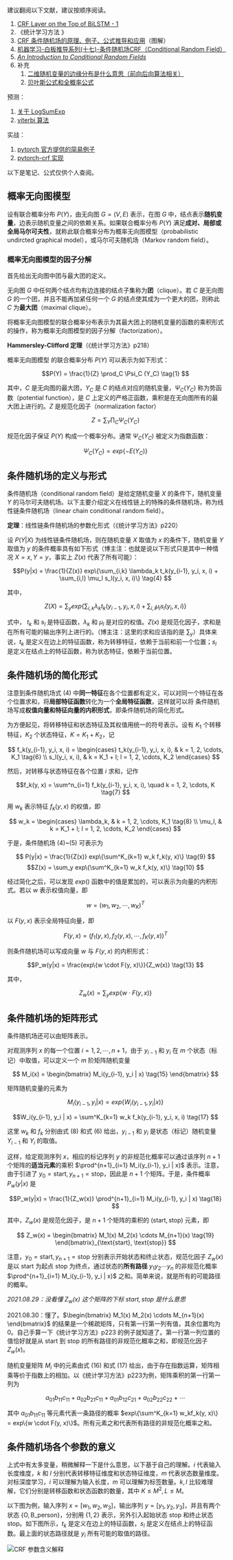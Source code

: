 建议翻阅以下文献，建议按顺序阅读。

1. [CRF Layer on the Top of BiLSTM - 1](https://createmomo.github.io/2017/09/12/CRF_Layer_on_the_Top_of_BiLSTM_1/)
2. 《统计学习方法	》
3. [CRF 条件随机场的原理、例子、公式推导和应用](https://zhuanlan.zhihu.com/p/148813079)（图解）
4. [机器学习-白板推导系列(十七)-条件随机场CRF（Conditional Random Field）](https://www.bilibili.com/video/BV19t411R7QU?p=5)
5. *[An Introduction to Conditional Random Fields](https://arxiv.org/abs/1011.4088)*
6. 补充
	1. [二维随机变量的边缘分布是什么意思（前向后向算法相关）](https://www.bilibili.com/video/BV14b411M7Jn?p=7)
	2. [贝叶斯公式和全概率公式](https://www.bilibili.com/video/BV1a4411B7B4/)

预测：

1. [关于 LogSumExp](https://zhuanlan.zhihu.com/p/153535799)
2. [viterbi 算法](https://www.zhihu.com/question/20136144)

实战：

1. [pytorch 官方提供的简易例子](https://pytorch.org/tutorials/beginner/nlp/advanced_tutorial.html#advanced-making-dynamic-decisions-and-the-bi-lstm-crf)
2. [pytorch-crf 实现](https://github.com/kmkurn/pytorch-crf)

以下是笔记、公式仅供个人查阅。

## 概率无向图模型
设有联合概率分布 $P(Y)$，由无向图 $G=(V,E)$ 表示，在图 $G$ 中，结点表示**随机变量**，边表示随机变量之间的依赖关系。如果联合概率分布 $P(Y)$ 满足**成对、局部或全局马尔可夫性**，就称此联合概率分布为概率无向图模型（probabilistic undircted graphical model），或马尔可夫随机场（Markov random field）。

### 概率无向图模型的因子分解
首先给出无向图中团与最大团的定义。

无向图 $G$ 中任何两个结点均有边连接的结点子集称为**团**（clique）。若 $C$ 是无向图 $G$ 的一个团，并且不能再加紧任何一个 $G$ 的结点使其成为一个更大的团，则称此 $C$ 为**最大团**（maximal clique）。

将概率无向图模型的联合概率分布表示为其最大团上的随机变量的函数的乘积形式的操作，称为概率无向图模型的因子分解（factorization）。

**Hammersley-Clifford 定理**（《统计学习方法》p218）

概率无向图模型 的联合概率分布 $P(Y)$ 可以表示为如下形式：

$$P(Y) = \frac{1}{Z} \prod_C \Psi_C (Y_C) \tag{1} 
$$

其中，$C$ 是无向图的最大团，$Y_C$ 是 $C$ 的结点对应的随机变量，$\Psi_C (Y_C)$ 称为势函数（potential function），是 $C$ 上定义的严格正函数，乘积是在无向图所有的最大团上进行的。$Z$ 是规范化因子（normalization factor）

$$Z = \sum_Y \prod_C \Psi_C (Y_C) \tag{2}
$$

规范化因子保证 $P(Y)$ 构成一个概率分布。通常 $\Psi_C (Y_C)$ 被定义为指数函数：

$$\Psi_C (Y_C) = exp\{-E(Y_C)\} \tag{3}
$$

## 条件随机场的定义与形式
条件随机场（conditional random field）是给定随机变量 $X$ 的条件下，随机变量 $Y$ 的马尔可夫随机场。以下主要介绍定义在线性链上的特殊的条件随机场，称为线性链条件随机场（linear chain conditional random field）。

**定理**：线性链条件随机场的参数化形式（《统计学习方法》p220）

设 $P(Y|X)$ 为线性链条件随机场，则在随机变量 $X$ 取值为 $x$ 的条件下，随机变量 $Y$ 取值为 $y$ 的条件概率具有如下形式（博主注：也就是说以下形式只是其中一种情况 $X=x, Y=y$，事实上 $Z(x)$ 代表了所有可能）：

$$P(y|x) = \frac{1}{Z(x)} exp\{\sum_{i,k} \lambda_k t_k(y_{i-1}, y_i, x, i) + \sum_{i,l} \mu_l s_l(y_i, x, i)\} \tag{4}
$$

其中，

$$Z(X) = \sum_y exp\{\sum_{i,k} \lambda_k t_k(y_{i-1}, y_i, x, i) + \sum_{i,l} \mu_l s_l(y_i, x, i)\} \tag{5}
$$

式中， $t_k$ 和 $s_l$ 是特征函数，$\lambda_k$ 和 $\mu_l$ 是对应的权值。$Z(x)$ 是规范化因子，求和是在所有可能的输出序列上进行的。（博主注：这里的求和应该指的是 $\sum_y$）具体来说，$t_k$ 是定义在边上的特征函数，称为转移特征，依赖于当前和前一个位置；$s_l$ 是定义在结点上的特征函数，称为状态特征，依赖于当前位置。

## 条件随机场的简化形式
注意到条件随机场式 (4) 中**同一特征**在各个位置都有定义，可以对同一个特征在各个位置求和，将**局部特征函数**转化为一个**全局特征函数**，这样就可以将 条件随机场写成**权值向量和特征向量的内积形式**，即条件随机场的简化形式。

为方便起见，将转移特征和状态特征及其权值用统一的符号表示。设有 $K_1$ 个转移特征，$K_2$ 个状态特征，$K = K_1 + K_2$，记

$$
f_k(y_{i-1}, y_i, x, i) =
\begin{cases}
	t_k(y_{i-1}, y_i, x, i), & k = 1, 2, \cdots, K_1 \tag{6} \\
	s_l(y_i, x, i),          & k = K_1 + l; l = 1, 2, \cdots, K_2
\end{cases}
$$

然后，对转移与状态特征在各个位置 $i$ 求和，记作

$$f_k(y, x) = \sum^n_{i=1} f_k(y_{i-1}, y_i, x, i), \quad k = 1, 2, \cdots, K \tag{7}
$$

用 $w_k$ 表示特征 $f_k(y, x)$ 的权值，即

$$
w_k = 
\begin{cases}
	\lambda_k, & k = 1, 2, \cdots, K_1 \tag{8} \\
	\mu_l,     & k = K_1 + l; l = 1, 2, \cdots, K_2
\end{cases}
$$

于是，条件随机场 (4)~(5) 可表示为

$$
P(y|x) = \frac{1}{Z(x)} exp\{\sum^K_{k=1} w_k f_k(y, x)\} \tag{9}
$$
$$Z(x) = \sum_y exp\{\sum^K_{k=1} w_k f_k(y, x)\} \tag{10}
$$

经过简化之后，可以发现 $exp()$ 函数中的值是累加的，可以表示为向量的内积形式。若以 $w$ 表示权值向量，即

$$w = (w_1, w_2, \cdots, w_K)^T \tag{11}
$$

以 $F(y, x)$ 表示全局特征向量，即

$$F(y, x) = (f_1(y, x), f_2(y, x), \cdots, f_K(y, x))^T \tag{12}
$$

则条件随机场可以写成向量 $w$ 与 $F(y, x)$ 的内积形式：

$$P_w(y|x) = \frac{exp\{w \cdot F(y, x)\}}{Z_w(x)} \tag{13}
$$

其中，

$$Z_w(x) = \sum_y exp\{w \cdot F(y, x)\} \tag{14}
$$

## 条件随机场的矩阵形式
条件随机场还可以由矩阵表示。

对观测序列 $x$ 的每一个位置 $i = 1, 2, \cdots, n+1$，由于 $y_{i-1}$ 和 $y_i$ 在 $m$ 个状态（标记）中取值，可以定义一个 $m$ 阶矩阵随机变量

$$
M_i(x) =
\begin{bmatrix}
	M_i(y_{i-1}, y_i | x) \tag{15}
\end{bmatrix}
$$

矩阵随机变量的元素为

$$M_i(y_{i-1}, y_i | x) = exp\{W_i(y_{i-1}, y_i | x)\} \tag{16}
$$

$$W_i(y_{i-1}, y_i | x) = \sum^K_{k=1} w_k f_k(y_{i-1}, y_i, x, i) \tag{17}
$$

这里 $w_k$ 和 $f_k$ 分别由式 (8) 和式 (6) 给出，$y_{i-1}$ 和 $y_i$ 是状态（标记）随机变量 $Y_{i-1}$ 和 $Y_i$ 的取值。

这样，给定观测序列 $x$，相应的标记序列 $y$ 的非规范化概率可以通过该序列 $n+1$ 个矩阵的**适当元素**的乘积 $\prod^{n+1}_{i=1} M_i(y_{i-1}, y_i | x)$ 表示。注意，由于引进了 $y_0=\text{start}, y_{n+1} = \text{stop}$，因此是 $n+1$ 个矩阵。于是，条件概率 $P_w(y|x)$ 是

$$P_w(y|x) = \frac{1}{Z_w(x)} \prod^{n+1}_{i=1} M_i(y_{i-1}, y_i | x) \tag{18}
$$

其中，$Z_w(x)$ 是规范化因子，是 $n+1$ 个矩阵的乘积的 $(\text{start}, \text{stop})$ 元素，即

$$
Z_w(x) = 
\begin{bmatrix}
	M_1(x) M_2(x) \cdots M_{n+1}(x) \tag{19}
\end{bmatrix}_{\text{start}, \text{stop}}
$$

注意，$y_0=\text{start}, y_{n+1} = \text{stop}$ 分别表示开始状态和终止状态，规范化因子 $Z_w(x)$ 是以 $\text{start}$ 为起点 $\text{stop}$ 为终点，通过状态的**所有路径** $y_1 y_2 \cdots y_n$ 的非规范化概率 $\prod^{n+1}_{i=1} M_i(y_{i-1}, y_i | x)$ 之和。简单来说，就是所有的可能路径的概率。

*2021.08.29：没看懂 $Z_w(x)$ 这个矩阵的下标 $\text{start}, \text{stop}$ 是什么意思*

2021.08.30：懂了。$\begin{bmatrix} M_1(x) M_2(x) \cdots M_{n+1}(x) \end{bmatrix}$ 的结果是一个稀疏矩阵，只有第一行第一列有值，其余位置均为 0。自己手算一下《统计学习方法》p223 的例子就知道了。第一行第一列位置的值恰好就是从 $\text{start}$ 到 $\text{stop}$ 的所有路径的非规范化概率之和，即规范化因子 $Z_w(x)$。

随机变量矩阵 $M_i$ 中的元素由式 (16) 和式 (17) 给出，由于存在指数运算，矩阵相乘等价于指数上的相加。以《统计学习方法》p223为例，矩阵乘积的第一行第一列为

$$a_{01}b_{11}c_{11} + a_{02}b_{21}c_{11} + a_{01}b_{12}c_{21} + a_{02}b_{22}c_{22} + \cdots
$$

其中 $a_{01}b_{11}c_{11}$ 等元素代表一条路径的概率 $exp\{\sum^K_{k=1} w_kf_k(y, x)\} = exp\{w \cdot F(y, x)\}$。所有元素之和代表所有路径的非规范化概率之和。

## 条件随机场各个参数的意义
上式中有太多变量，稍微解释一下是什么意思，以下基于自己的理解。$i$ 代表输入长度维度，$k$ 和 $l$ 分别代表转移特征维度和状态特征维度，$m$ 代表状态数量维度。对标深度学习，$i$ 可以理解为输入长度，$m$ 可以理解为标签数量。$k, l$ 比较难理解，它们分别是转移函数和状态函数的数量，其中 $K \le M^2, L \le M$。

以下图为例，输入序列 $x = [w_1, w_2, w_3]$，输出序列 $y = [y_1, y_2, y_3]$，并且有两个状态 $\{\text{O}, \text{B\_person}\}$，分别用 $\{1, 2\}$ 表示，另外引入起始状态 $\text{stop}$ 和终止状态 $\text{stop}$。如下图所示，$t_k$ 是定义在边上的特征函数，$s_l$ 是定义在结点上的特征函数。最上面的状态路径就是 $y_i$ 所有可能的取值的路径。

![CRF 参数含义解释](/img/CRF参数含义解释.jpg)





